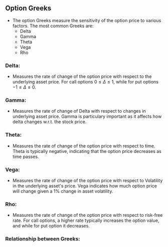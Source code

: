 ## Option Greeks

* The option Greeks measure the sensitivity of the option price to various factors. The most common Greeks are:
    - Delta
    - Gamma
    - Theta
    - Vega
    - Rho

### Delta:
* Measures the rate of change of the option price with respect to the underlying asset price. For call options $0 \leq \Delta \leq 1$, while for put options $-1 \leq \Delta \leq 0$.

### Gamma:
* Measures the rate of change of Delta with respect to changes in underlying asset price. Gamma is particulary important as it affects how delta changes w.r.t. the stock price.

### Theta:
* Measures the rate of change of the option price with respect to time. Theta is typically negative, indicating that the option price decreases as time passes.

### Vega:
* Measures the rate of change of the option price with respect to Volatility in the underlying asset's price. Vega indicates how much option price will change given a 1% change in asset volatility.

### Rho:
* Measures the rate of change of the option price with respect to risk-free rate. For call options, a higher rate typically increases the option value, and while for put option it decreases.

### Relationship between Greeks:
